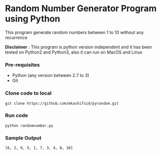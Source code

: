 # Random Number Generator Program using Python
This program generate random numbers between 1 to 10 without any recurrence

**Disclaimer** : This program is python version independent and it has been tested
on Python2 and Python3, also it can run on MacOS and Linux

### Pre-requisites
* Python (any version between 2.7 to 3)
* Git 

### Clone code to local
```
git clone https://github.com/mkashifsid/pyrandom.git
```

### Run code
```
python randomnumber.py
```

### Sample Output
```
[6, 2, 9, 5, 1, 7, 3, 4, 8, 10]
```


